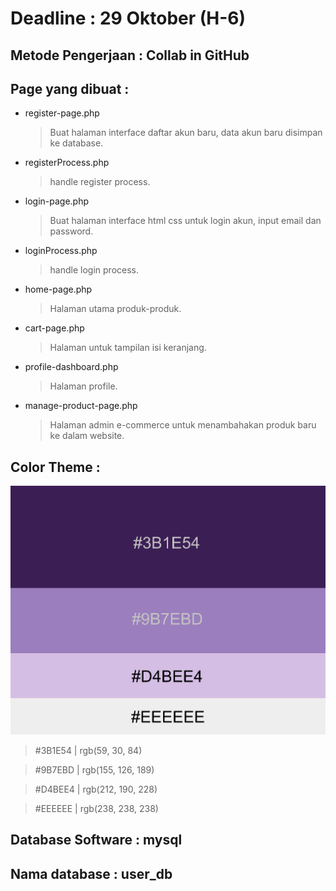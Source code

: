 # Deadline : 29 Oktober (H-6)

## Metode Pengerjaan : Collab in GitHub

## Page yang dibuat :

  - register-page.php
    
      > Buat halaman interface daftar akun baru, data akun baru disimpan ke database.
  - registerProcess.php
      > handle register process.
  - login-page.php
      > Buat halaman interface html css untuk login akun, input email dan password.
  - loginProcess.php
      > handle login process.
  - home-page.php
      > Halaman utama produk-produk.
  - cart-page.php
      > Halaman untuk tampilan isi keranjang.
  - profile-dashboard.php
      > Halaman profile.
  - manage-product-page.php
      > Halaman admin e-commerce untuk menambahakan produk baru ke dalam website.

## Color Theme :
  ![theme color](theme_color.png)
  > #3B1E54 | rgb(59, 30, 84)

  > #9B7EBD | rgb(155, 126, 189)

  > #D4BEE4 | rgb(212, 190, 228)

  > #EEEEEE | rgb(238, 238, 238)

  
## Database Software  : mysql 
## Nama database      : user_db
